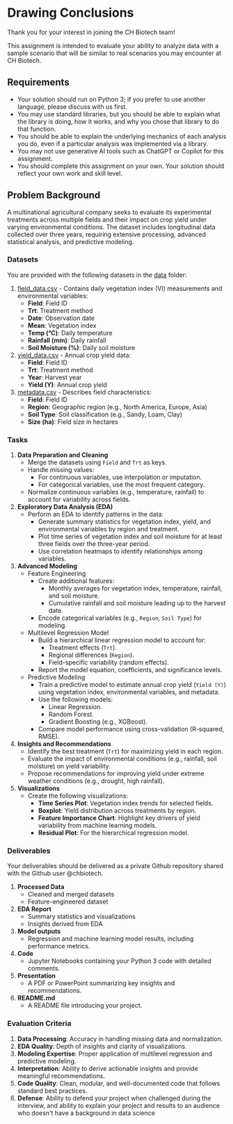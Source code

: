 # Drawing Conclusions
Thank you for your interest in joining the CH Biotech team!

This assignment is intended to evaluate your ability to analyze data with a sample scenario that will be similar to real scenarios you may encounter at CH Biotech.

## Requirements
- Your solution should run on Python 3; if you prefer to use another language, please discuss with us first.
- You may use standard libraries, but you should be able to explain what the library is doing, how it works, and why you chose that library to do that function. 
- You should be able to explain the underlying mechanics of each analysis you do, even if a particular analysis was implemented via a library.
- You may not use generative AI tools such as ChatGPT or Copilot for this assignment.
- You should complete this assignment on your own. Your solution should reflect your own work and skill level.

## Problem Background
A multinational agricultural company seeks to evaluate its experimental treatments across multiple fields and their impact on crop yield under varying environmental conditions. The dataset includes longitudinal data collected over three years, requiring extensive processing, advanced statistical analysis, and predictive modeling.

### Datasets
You are provided with the following datasets in the [data](data) folder:
1. [field_data.csv](data/field_data.csv) - Contains daily vegetation index (VI) measurements and environmental variables:
   - **Field**: Field ID
   - **Trt**: Treatment method
   - **Date**: Observation date
   - **Mean**: Vegetation index
   - **Temp (°C)**: Daily temperature
   - **Rainfall (mm)**: Daily rainfall
   - **Soil Moisture (%)**: Daily soil moisture
2. [yield_data.csv](data/yield_data.csv) - Annual crop yield data:
   - **Field**: Field ID
   - **Trt**: Treatment method
   - **Year**: Harvest year
   - **Yield (Y)**: Annual crop yield
3. [metadata.csv](data/metadata.csv) - Describes field characteristics:
   - **Field**: Field ID
   - **Region**: Geographic region (e.g., North America, Europe, Asia)
   - **Soil Type**: Soil classification (e.g., Sandy, Loam, Clay)
   - **Size (ha)**: Field size in hectares

### Tasks
1. **Data Preparation and Cleaning**
   - Merge the datasets using `Field` and `Trt` as keys.
   - Handle missing values:
     - For continuous variables, use interpolation or imputation.
	 - For categorical variables, use the most frequent category.
   - Normalize continuous variables (e.g., temperature, rainfall) to account for variability across fields.
2. **Exploratory Data Analysis (EDA)**
   - Perform an EDA to identify patterns in the data:
     - Generate summary statistics for vegetation index, yield, and environmental variables by region and treatment.
     - Plot time series of vegetation index and soil moisture for at least three fields over the three-year period.
     - Use correlation heatmaps to identify relationships among variables.
3. **Advanced Modeling**
   - Feature Engineering
     - Create additional features:
       - Monthly averages for vegetation index, temperature, rainfall, and soil moisture.
       - Cumulative rainfall and soil moisture leading up to the harvest date.
     - Encode categorical variables (e.g., `Region`, `Soil Type`) for modeling.
   - Multilevel Regression Model
     - Build a hierarchical linear regression model to account for:
       - Treatment effects (`Trt`).
       - Regional differences (`Region`).
       - Field-specific variability (random effects).
     - Report the model equation, coefficients, and significance levels.
   - Predictive Modeling
     - Train a predictive model to estimate annual crop yield (`Yield (Y)`) using vegetation index, environmental variables, and metadata.
     - Use the following models:
       - Linear Regression.
       - Random Forest.
       - Gradient Boosting (e.g., XGBoost).
     - Compare model performance using cross-validation (R-squared, RMSE).
4. **Insights and Recommendations**
   - Identify the best treatment (`Trt`) for maximizing yield in each region.
   - Evaluate the impact of environmental conditions (e.g., rainfall, soil moisture) on yield variability.
   - Propose recommendations for improving yield under extreme weather conditions (e.g., drought, high rainfall).
5. **Visualizations**
   - Create the following visualizations:
     - **Time Series Plot**: Vegetation index trends for selected fields.
     - **Boxplot**: Yield distribution across treatments by region.
     - **Feature Importance Chart**: Highlight key drivers of yield variability from machine learning models.
     - **Residual Plot**: For the hierarchical regression model.

### Deliverables
Your deliverables should be delivered as a private Github repository shared with the Github user @chbiotech.

1. **Processed Data**
   - Cleaned and merged datasets
   - Feature-engineered dataset
2. **EDA Report**
   - Summary statistics and visualizations
   - Insights derived from EDA
3. **Model outputs**
   - Regression and machine learning model results, including performance metrics.
4. **Code**
   - Jupyter Notebooks containing your Python 3 code with detailed comments.
5. **Presentation**
   - A PDF or PowerPoint summarizing key insights and recommendations.
6. **README.md**
   - A README file introducing your project.

### Evaluation Criteria
1. **Data Processing**: Accuracy in handling missing data and normalization.
2. **EDA Quality**: Depth of insights and clarity of visualizations.
3. **Modeling Expertise**: Proper application of multilevel regression and predictive modeling.
4. **Interpretation**: Ability to derive actionable insights and provide meaningful recommendations.
5. **Code Quality**: Clean, modular, and well-documented code that follows standard best practices.
6. **Defense**: Ability to defend your project when challenged during the interview, and ability to explain your project and results to an audience who doesn't have a background in data science
